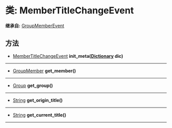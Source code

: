 # 类: MemberTitleChangeEvent  
  
**继承自:** [GroupMemberEvent](GroupMemberEvent.md)  
  
## 方法 
  
- [MemberTitleChangeEvent](MemberTitleChangeEvent.md) **init_meta([Dictionary](https://docs.godotengine.org/en/latest/classes/class_dictionary.html) dic)**  
  
---  
  
- [GroupMember](GroupMember.md) **get_member()**  
  
---  
  
- [Group](Group.md) **get_group()**  
  
---  
  
- [String](https://docs.godotengine.org/en/latest/classes/class_string.html) **get_origin_title()**  
  
---  
  
- [String](https://docs.godotengine.org/en/latest/classes/class_string.html) **get_current_title()**  
  
---  
  

